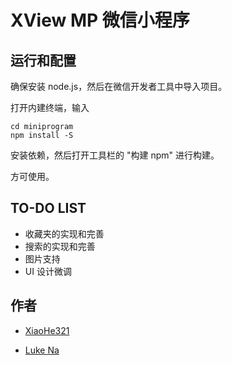 # XView MP 微信小程序

## 运行和配置

确保安装 node.js，然后在微信开发者工具中导入项目。

打开内建终端，输入 

```
cd miniprogram
npm install -S
```

安装依赖，然后打开工具栏的 "构建 npm" 进行构建。

方可使用。



## TO-DO LIST

- 收藏夹的实现和完善
- 搜索的实现和完善
- 图片支持
- UI 设计微调



## 作者

- [XiaoHe321](https://github.com/xh321)

- [Luke Na](https://github.com/narukeu)

